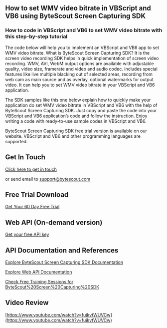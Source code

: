 ## How to set WMV video bitrate in VBScript and VB6 using ByteScout Screen Capturing SDK

### How to code in VBScript and VB6 to set WMV video bitrate with this step-by-step tutorial

The code below will help you to implement an VBScript and VB6 app to set WMV video bitrate. What is ByteScout Screen Capturing SDK? It is the screen video recording SDK helps in quick implementation of screen video recording. WMV, AVI, WebM output options are available with adjustable quality, video size, framerate and video and audio codec. Includes special features like live multiple blacking out of selected areas, recording from web cam as main source and as overlay, optional watermarks for output video. It can help you to set WMV video bitrate in your VBScript and VB6 application.

The SDK samples like this one below explain how to quickly make your application do set WMV video bitrate in VBScript and VB6 with the help of ByteScout Screen Capturing SDK. Just copy and paste the code into your VBScript and VB6 application’s code and follow the instruction. Enjoy writing a code with ready-to-use sample codes in VBScript and VB6.

ByteScout Screen Capturing SDK free trial version is available on our website. VBScript and VB6 and other programming languages are supported.

## Get In Touch

[Click here to get in touch](https://bytescout.zendesk.com/hc/en-us/requests/new?subject=ByteScout%20Screen%20Capturing%20SDK%20Question)

or send email to [support@bytescout.com](mailto:support@bytescout.com?subject=ByteScout%20Screen%20Capturing%20SDK%20Question) 

## Free Trial Download

[Get Your 60 Day Free Trial](https://bytescout.com/download/web-installer?utm_source=github-readme)

## Web API (On-demand version)

[Get your free API key](https://pdf.co/documentation/api?utm_source=github-readme)

## API Documentation and References

[Explore ByteScout Screen Capturing SDK Documentation](https://bytescout.com/documentation/index.html?utm_source=github-readme)

[Explore Web API Documentation](https://pdf.co/documentation/api?utm_source=github-readme)

[Check Free Training Sessions for ByteScout%20Screen%20Capturing%20SDK](https://academy.bytescout.com/)

## Video Review

[https://www.youtube.com/watch?v=fujkvtWUVCw](https://www.youtube.com/watch?v=fujkvtWUVCw)